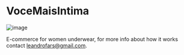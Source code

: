 # VoceMaisIntima

![image](https://user-images.githubusercontent.com/83298718/182778086-44844f0f-9e55-4e17-807a-12f90571e48a.png)

E-commerce for women underwear, for more info about how it works contact leandrofars@gmail.com.


